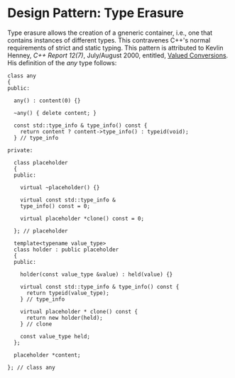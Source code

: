 # Design Pattern: Type Erasure

Type erasure allows the creation of a gneneric container, i.e., one that
contains instances of different types. This contravenes C++'s normal
requirements of strict and static typing. This pattern is attributed to
Kevlin Henney, *C++ Report 12(7)*, July/August 2000, entitled,
[Valued Conversions](http://www.two-sdg.demon.co.uk/curbralan/papers/ValuedConversions.pdf). His definition of the *any* type follows:
```
class any
{
public:

  any() : content(0) {}

  ~any() { delete content; }

  const std::type_info & type_info() const {
    return content ? content->type_info() : typeid(void);
  } // type_info

private:

  class placeholder
  {
  public:

    virtual ~placeholder() {}

    virtual const std::type_info &
    type_info() const = 0;

    virtual placeholder *clone() const = 0;

  }; // placeholder

  template<typename value_type>
  class holder : public placeholder
  {
  public:

    holder(const value_type &value) : held(value) {}

    virtual const std::type_info & type_info() const {
      return typeid(value_type);
    } // type_info

    virtual placeholder * clone() const {
      return new holder(held);
    } // clone

    const value_type held;
  };

  placeholder *content;

}; // class any
```

<!-- vim: set tabstop=2 shiftwidth=2 expandtab fo=cqt tw=72 : -->
